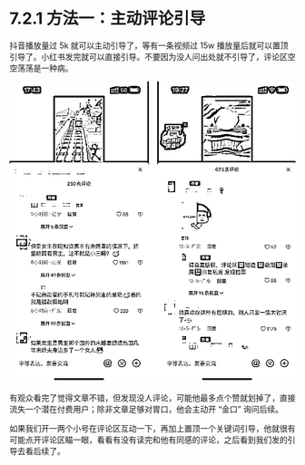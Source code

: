 # 7.2.1 方法一：主动评论引导

抖音播放量过 5k 就可以主动引导了，等有一条视频过 15w 播放量后就可以置顶引导了。小红书发完就可以直接引导。不要因为没人问出处就不引导了，评论区空空荡荡是一种病。

![](img/5a2b754b20559076a798b32632376ab7.png)

有观众看完了觉得文章不错，但发现没人评论，可能他最多点个赞就划掉了，直接流失一个潜在付费用户；除非文章足够对胃口，他会主动开 “金口” 询问后续。

如果我们开一两个小号在评论区互动一下，再加上置顶一个关键词引导，他就很有可能点开评论区瞄一眼，看看有没有读完和他有同感的评论，之后看到我们发的引导去看后续了。